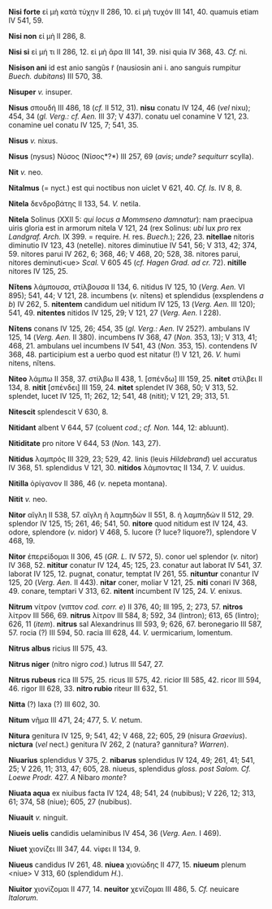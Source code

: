 **Nisi forte** εἰ μὴ κατὰ τύχην II 286, 10. εἰ μὴ τυχόν III 141, 40.
quamuis etiam IV 541, 59.

**Nisi non** εἰ μὴ II 286, 8.

**Nisi si** εἰ μή τι II 286, 12. εἰ μὴ ἄρα III 141, 39. nisi quia IV
368, 43. *Cf.* ni.

**Nisison ani** id est anio sangũs r̃ (nausiosin ani i. ano sanguis
rumpitur *Buech. dubitans*) III 570, 38.

**Nisuper** *v.* insuper.

**Nisus** σπουδή III 486, 18 (*cf.* II 512, 31). **nisu** conatu IV 124,
46 (*vel* nixu); 454, 34 (*gl. Verg.: cf. Aen.* III 37; V 437). conatu
uel conamine V 121, 23. conamine uel conatu IV 125, 7; 541, 35.

**Nisus** *v.* nixus.

**Nisus** (nysus) Νύσος (Νῖσος*?*) III 257, 69 (*avis*; *unde?
sequiturr* scylla).

**Nit** *v.* neo.

**Nitalmus** (= nyct.) est qui noctibus non uiclet V 621, 40. *Cf. Is.*
IV 8, 8.

**Nitela** δενδροβάτης II 133, 54. *V.* netila.

**Nitela** Solinus (ΧΧII 5: *qui locus a Mommseno damnatur*): nam
praecipua uiris gloria est in armorum nitela V 121, 24 (rex Solinus:
*ubi* lux *pro* rex *Landgraf. Arch.* IX 399. = require. *H.* res.
*Buech.*); 226, 23. **nitellae** nitoris diminutio IV 123, 43 (netelle).
nitores diminutiue IV 541, 56; V 313, 42; 374, 59. nitores parui IV 262,
6; 368, 46; V 468, 20; 528, 38. nitores parui, nitores deminuti\<ue\>
*Scal.* V 605 45 (*cf. Hagen Grad. ad cr.* 72). **nitille** nitores IV
125, 25.

**Nĭtens** λάμπουσα, στίλβουσα II 134, 6. nitidus IV 125, 10 (*Verg.
Aen.* VI 895); 541, 44; V 121, 28. incumbens (*v.* nītens) et splendidus
(exsplendens *a b*) IV 262, 5. **nitentem** candidum uel nitidum IV 125,
13 (*Verg. Aen.* III 120); 541, 49. **nitentes** nitidos IV 125, 29; V
121, 27 (*Verg. Aen.* I 228).

**Nītens** conans IV 125, 26; 454, 35 (*gl. Verg.: Aen.* IV 252?).
ambulans IV 125, 14 (*Verg. Aen.* II 380). incumbens IV 368, 47
(*Non.* 353, 13); V 313, 41; 468, 21. ambulans uel incumbens IV 541, 43
(*Non.* 353, 15). contendens IV 368, 48. participium est a uerbo quod
est nitatur (!) V 121, 26. *V.* humi nitens, nĭtens.

**Niteo** λάμπω II 358, 37. στίλβω II 438, 1. [σπένδω] III 159, 25.
**nitet** στίλβει II 134, 8. **nitit** [σπένδει] III 159, 24.
**nitet** splendet IV 368, 50; V 313, 52. splendet, lucet IV 125, 11;
262, 12; 541, 48 (nitit); V 121, 29; 313, 51.

**Nitescit** splendescit V 630, 8.

**Nitidant** albent V 644, 57 (coluent *cod.*; *cf. Non.* 144, 12:
abluunt).

**Nitiditate** pro nitore V 644, 53 (*Non.* 143, 27).

**Nitidus** λαμπρός III 329, 23; 529, 42. linis (leuis *Hildebrand*) uel
accuratus IV 368, 51. splendidus V 121, 30. **nitidos** λάμποντας II
134, 7. *V.* uuidus.

**Nitilla** ὀρίγανον II 386, 46 (*v.* nepeta montana).

**Nitit** *v.* neo.

**Nitor** αἴγλη II 538, 57. αἴγλη ἢ λαμπηδών II 551, 8. ἡ λαμπηδών II
512, 29. splendor IV 125, 15; 261, 46; 541, 50. **nitore** quod nitidum
est IV 124, 43. odore, splendore (*v.* nidor) V 468, 5. lucore (? luce?
liquore?), splendore V 468, 19.

**Nitor** ἐπερείδομαι II 306, 45 (*GR. L.* IV 572, 5). conor uel
splendor (*v.* nitor) IV 368, 52. **nititur** conatur IV 124, 45; 125,
23. conatur aut laborat IV 541, 37. laborat IV 125, 12. pugnat, conatur,
temptat IV 261, 55. **nituntur** conantur IV 125, 20 (*Verg. Aen.* II
443). **nitar** coner, moliar V 121, 25. **niti** conari IV 368, 49.
conare, temptari V 313, 62. **nitent** incumbent IV 125, 24. *V.*
enixus.

**Nitrum** νίτρον (νιπτον *cod. corr. e*) II 376, 40; III 195, 2; 273,
57. **nitros** λίτρον III 566, 69. **nitrus** λίτρον III 584, 8; 592, 34
(lintron); 613, 65 (lintro); 626, 11 (*item*). **nitrus** sal
Alexandrinus III 593, 9; 626, 67. beronegario III 587, 57. rocia (?) III
594, 50. racia III 628, 44. *V.* uermicarium, lomentum.

**Nitrus albus** ricius III 575, 43.

**Nitrus niger** (nitro nigro *cod.*) lutrus III 547, 27.

**Nitrus rubeus** rica III 575, 25. ricus III 575, 42. ricior III 585,
42. ricor III 594, 46. rigor III 628, 33. **nitro rubio** riteur III
632, 51.

**Nitta** (?) laxa (?) III 602, 30.

**Nitum** νῆμα III 471, 24; 477, 5. *V.* netum.

**Nitura** genitura IV 125, 9; 541, 42; V 468, 22; 605, 29 (nisura
*Graevius*). **nictura** (*vel* nect.) genitura IV 262, 2 (natura?
gannitura? *Warren*).

**Niuarius** splendidus V 375, 2. **nibarus** splendidus IV 124, 49;
261, 41; 541, 25; V 226, 11; 313, 47; 605, 28. niueus, splendidus
*gloss. post Salom. Cf. Loewe Prodr.* 427. *A* Nibaro *monte*?

**Niuata aqua** ex niuibus facta IV 124, 48; 541, 24 (nubibus); V 226,
12; 313, 61; 374, 58 (niue); 605, 27 (nubibus).

**Niuauit** *v.* ninguit.

**Niueis uelis** candidis uelaminibus IV 454, 36 (*Verg. Aen.* I 469).

**Niuet** χιονίζει III 347, 44. νίφει II 134, 9.

**Niueus** candidus IV 261, 48. **niuea** χιονώδης II 477, 15.
**niueum** plenum \<niue\> V 313, 60 (splendidum *H.*).

**Niuitor** χιονίζομαι II 477, 14. **neuitor** χενίζομαι III 486, 5.
*Cf.* neuicare *Italorum.*
